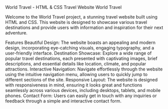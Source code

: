 World Travel - HTML & CSS Travel Website
World Travel

Welcome to the World Travel project, a stunning travel website built using HTML and CSS. This website is designed to showcase various travel destinations and provide users with information and inspiration for their next adventure.

Features
Beautiful Design: The website boasts an appealing and modern design, incorporating eye-catching visuals, engaging typography, and a user-friendly interface.
Destination Showcase: Explore a wide range of popular travel destinations, each presented with captivating images, brief descriptions, and essential details like location, climate, and popular attractions.
Interactive Navigation: Navigate effortlessly through the website using the intuitive navigation menu, allowing users to quickly jump to different sections of the site.
Responsive Layout: The website is designed with responsiveness in mind, ensuring it looks great and functions seamlessly across various devices, including desktops, tablets, and mobile phones.
Contact Form: Users can easily get in touch with any inquiries or feedback through a simple and interactive contact form.